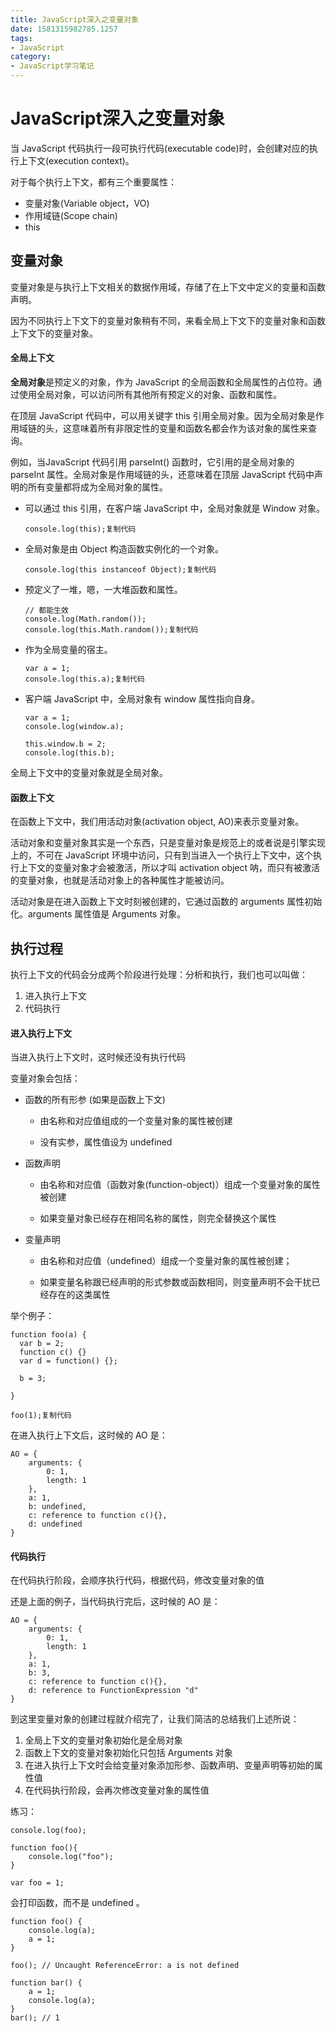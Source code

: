 ```yaml
---
title: JavaScript深入之变量对象
date: 1581315982785.1257
tags:
- JavaScript
category:
- JavaScript学习笔记
---
```

# JavaScript深入之变量对象

当 JavaScript 代码执行一段可执行代码(executable code)时，会创建对应的执行上下文(execution context)。

对于每个执行上下文，都有三个重要属性：

- 变量对象(Variable object，VO)
- 作用域链(Scope chain)
- this

## 变量对象

变量对象是与执行上下文相关的数据作用域，存储了在上下文中定义的变量和函数声明。

因为不同执行上下文下的变量对象稍有不同，来看全局上下文下的变量对象和函数上下文下的变量对象。

#### 全局上下文

**全局对象**是预定义的对象，作为 JavaScript 的全局函数和全局属性的占位符。通过使用全局对象，可以访问所有其他所有预定义的对象、函数和属性。

在顶层 JavaScript 代码中，可以用关键字 this 引用全局对象。因为全局对象是作用域链的头，这意味着所有非限定性的变量和函数名都会作为该对象的属性来查询。

例如，当JavaScript 代码引用 parseInt() 函数时，它引用的是全局对象的 parseInt 属性。全局对象是作用域链的头，还意味着在顶层 JavaScript 代码中声明的所有变量都将成为全局对象的属性。

* 可以通过 this 引用，在客户端 JavaScript 中，全局对象就是 Window 对象。

  ```
  console.log(this);复制代码
  ```

* 全局对象是由 Object 构造函数实例化的一个对象。

  ```
  console.log(this instanceof Object);复制代码
  ```

* 预定义了一堆，嗯，一大堆函数和属性。

  ```
  // 都能生效
  console.log(Math.random());
  console.log(this.Math.random());复制代码
  ```

* 作为全局变量的宿主。

  ```
  var a = 1;
  console.log(this.a);复制代码
  ```

* 客户端 JavaScript 中，全局对象有 window 属性指向自身。

  ```
  var a = 1;
  console.log(window.a);
  
  this.window.b = 2;
  console.log(this.b);
  ```

全局上下文中的变量对象就是全局对象。

#### 函数上下文

在函数上下文中，我们用活动对象(activation object, AO)来表示变量对象。

活动对象和变量对象其实是一个东西，只是变量对象是规范上的或者说是引擎实现上的，不可在 JavaScript 环境中访问，只有到当进入一个执行上下文中，这个执行上下文的变量对象才会被激活，所以才叫 activation object 呐，而只有被激活的变量对象，也就是活动对象上的各种属性才能被访问。

活动对象是在进入函数上下文时刻被创建的，它通过函数的 arguments 属性初始化。arguments 属性值是 Arguments 对象。

## 执行过程

执行上下文的代码会分成两个阶段进行处理：分析和执行，我们也可以叫做：

1. 进入执行上下文
2. 代码执行

#### 进入执行上下文

当进入执行上下文时，这时候还没有执行代码

变量对象会包括：

* 函数的所有形参 (如果是函数上下文)
  * 由名称和对应值组成的一个变量对象的属性被创建

  * 没有实参，属性值设为 undefined

* 函数声明

  * 由名称和对应值（函数对象(function-object)）组成一个变量对象的属性被创建

  * 如果变量对象已经存在相同名称的属性，则完全替换这个属性

* 变量声明

  * 由名称和对应值（undefined）组成一个变量对象的属性被创建；

  * 如果变量名称跟已经声明的形式参数或函数相同，则变量声明不会干扰已经存在的这类属性

举个例子：

```
function foo(a) {
  var b = 2;
  function c() {}
  var d = function() {};

  b = 3;

}

foo(1);复制代码
```

在进入执行上下文后，这时候的 AO 是：

```
AO = {
    arguments: {
        0: 1,
        length: 1
    },
    a: 1,
    b: undefined,
    c: reference to function c(){},
    d: undefined
}
```

#### 代码执行

在代码执行阶段，会顺序执行代码，根据代码，修改变量对象的值

还是上面的例子，当代码执行完后，这时候的 AO 是：

```
AO = {
    arguments: {
        0: 1,
        length: 1
    },
    a: 1,
    b: 3,
    c: reference to function c(){},
    d: reference to FunctionExpression "d"
}
```

到这里变量对象的创建过程就介绍完了，让我们简洁的总结我们上述所说：

1. 全局上下文的变量对象初始化是全局对象
2. 函数上下文的变量对象初始化只包括 Arguments 对象
3. 在进入执行上下文时会给变量对象添加形参、函数声明、变量声明等初始的属性值
4. 在代码执行阶段，会再次修改变量对象的属性值

练习：

```
console.log(foo);

function foo(){
    console.log("foo");
}

var foo = 1;
```

会打印函数，而不是 undefined 。

```
function foo() {
    console.log(a);
    a = 1;
}

foo(); // Uncaught ReferenceError: a is not defined

function bar() {
    a = 1;
    console.log(a);
}
bar(); // 1
```

















